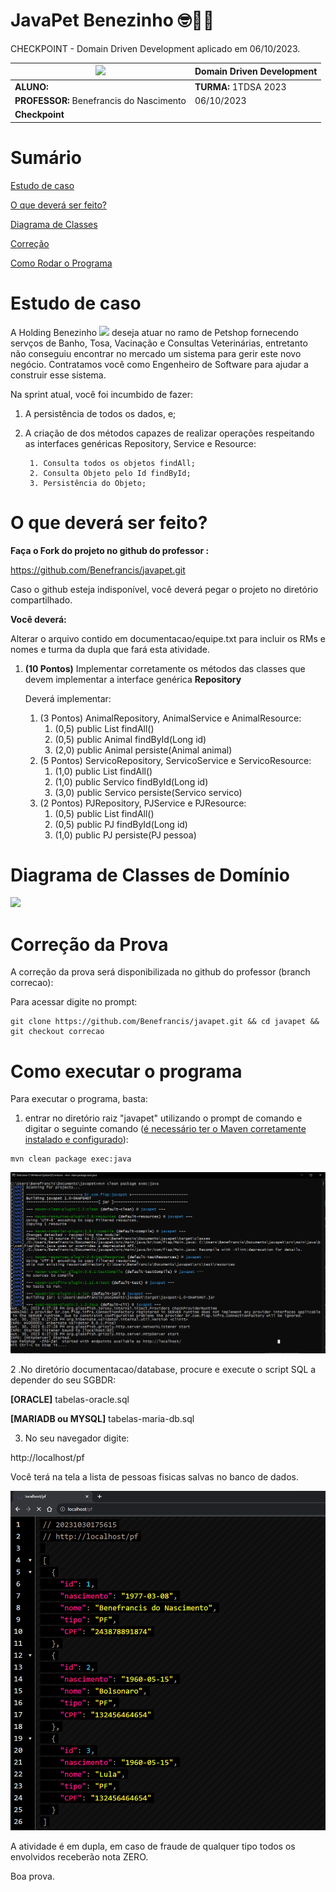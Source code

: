 # JavaPet Benezinho  🤓👍🏾

CHECKPOINT - Domain Driven Development aplicado em 06/10/2023.


| ![](documentacao/fiap.jpg)               | **Domain Driven Development** |
|------------------------------------------|-------------------------------|
| **ALUNO:**                               | **TURMA:** 1TDSA 2023         |
| **PROFESSOR:** Benefrancis do Nascimento | 06/10/2023                    |
| **Checkpoint**                           |                               |

# Sumário


[Estudo de caso ](#_Estudo_de_caso)

[O que deverá ser feito? ](#_O_que_devera_ser_feito)

[Diagrama de Classes ](#_Diagrama_de_Classes)

[Correção ](#_Correcao)

[Como Rodar o Programa ](#_RUN)

<a id="_Estudo_de_caso"></a>

# Estudo de caso


A Holding Benezinho ![](RackMultipart20230510-1-eptqiz_html_5188b812c34f88e5.png) deseja atuar no ramo de Petshop fornecendo servços de Banho, Tosa, Vacinação e Consultas Veterinárias, entretanto não conseguiu encontrar no mercado um sistema para gerir este novo negócio.
Contratamos você como Engenheiro de Software para ajudar a construir esse sistema.

Na sprint atual, você foi incumbido de fazer:

1. A persistência de todos os dados, e;

4. A criação de dos métodos capazes de realizar operações respeitando as interfaces genéricas Repository, Service e Resource:

        1. Consulta todos os objetos findAll;
        2. Consulta Objeto pelo Id findById;
        3. Persistência do Objeto;


<a id="_O_que_devera_ser_feito"></a>

# O que deverá ser feito?


**Faça o Fork do projeto no github do professor :**

https://github.com/Benefrancis/javapet.git

Caso o github esteja indisponível, você deverá pegar o projeto no diretório compartilhado.

**Você deverá:**

Alterar o arquivo contido em documentacao/equipe.txt para incluir os RMs e nomes e turma da dupla que fará esta atividade.


1. **(10 Pontos)** Implementar corretamente os métodos das classes que devem implementar a interface genérica **Repository**

   Deverá implementar:

    1. (3 Pontos) AnimalRepository, AnimalService e AnimalResource:
       1.   (0,5) public List<Animal> findAll()
       2.   (0,5) public Animal findById(Long id)
       3.   (2,0) public Animal persiste(Animal animal)
    2. (5 Pontos) ServicoRepository, ServicoService e ServicoResource:
       1.   (1,0) public List<Servico> findAll()
       2.   (1,0) public Servico findById(Long id)
       3.   (3,0) public Servico persiste(Servico servico)
    3. (2 Pontos) PJRepository, PJService e PJResource:
       1.   (0,5) public List<PJ> findAll()
       2.   (0,5) public PJ findById(Long id)
       3.   (1,0) public PJ persiste(PJ pessoa)
 

<a id="_Diagrama_de_Classes"></a>

# Diagrama de Classes de Domínio

<img src="documentacao/diagrama/uml/entity.png">


<a id="_Correcao"></a>

# Correção da Prova

A correção da prova será disponibilizada no github do professor (branch correcao):

Para acessar digite no prompt:

```shell
git clone https://github.com/Benefrancis/javapet.git && cd javapet && git checkout correcao
```

<a id="_RUN"></a>

# Como executar o programa


Para executar o programa, basta: 


1. entrar no diretório raiz "javapet" utilizando o prompt de comando e digitar o seguinte comando ([é necessário ter o Maven corretamente instalado e configurado](https://www.youtube.com/watch?v=rfhTnfbBQcY)):

```shell
mvn clean package exec:java
```

<img src="documentacao/como-rodar.png" alt="Veja como rodar no prompt">

2 .No diretório documentacao/database, procure e execute o script SQL a depender do seu SGBDR:



**[ORACLE]** tabelas-oracle.sql


**[MARIADB ou MYSQL]** tabelas-maria-db.sql



3. No seu navegador digite:

http://localhost/pf


Você terá na tela a lista de pessoas fisicas salvas no banco de dados.


<img src="documentacao/browser.png" alt="Veja como rodar no browser">




A atividade é em dupla, em caso de fraude de qualquer tipo todos os envolvidos receberão nota ZERO.

Boa prova.
